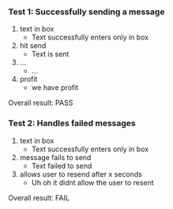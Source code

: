 
### Test 1: Successfully sending a message
1. text in box  
   - Text successfully enters only in box
2. hit send  
   - Text is sent 
3. ...  
   - ...
4. profit  
   - we have profit

Overall result: PASS

### Test 2: Handles failed messages
1. text in box
   - Text successfully enters only in box
2. message fails to send
   - Text failed to send
3. allows user to resend after x seconds
   - Uh oh it didnt allow the user to resent

Overall result: FAIL
